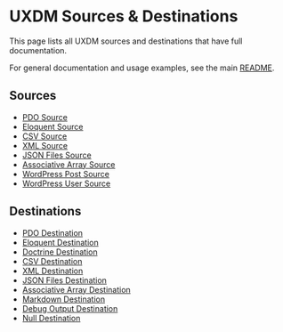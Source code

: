 # UXDM Sources & Destinations

This page lists all UXDM sources and destinations that have full documentation.

For general documentation and usage examples, see the main [README](../README.md).

## Sources

* [PDO Source](sources/PDOSource.md)
* [Eloquent Source](sources/EloquentSource.md)
* [CSV Source](sources/CSVSource.md)
* [XML Source](sources/XMLSource.md)
* [JSON Files Source](sources/JSONFilesSource.md)
* [Associative Array Source](sources/AssociativeArraySource.md)
* [WordPress Post Source](sources/WordPressPostSource.md)
* [WordPress User Source](sources/WordPressUserSource.md)

## Destinations

* [PDO Destination](destinations/PDODestination.md)
* [Eloquent Destination](destinations/EloquentDestination.md)
* [Doctrine Destination](destinations/DoctrineDestination.md)
* [CSV Destination](destinations/CSVDestination.md)
* [XML Destination](destinations/XMLDestination.md)
* [JSON Files Destination](destinations/JSONFilesDestination.md)
* [Associative Array Destination](destinations/AssociativeArrayDestination.md)
* [Markdown Destination](destinations/MarkdownDestination.md)
* [Debug Output Destination](destinations/DebugOutputDestination.md)
* [Null Destination](destinations/NullDestination.md)
